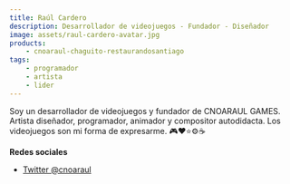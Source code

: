 ```yaml
---
title: Raúl Cardero
description: Desarrollador de videojuegos - Fundador - Diseñador
image: assets/raul-cardero-avatar.jpg
products:
    - cnoaraul-chaguito-restaurandosantiago
tags:
    - programador
    - artista
    - lider
---
```

Soy un desarrollador de videojuegos y fundador de CNOARAUL GAMES. Artista diseñador, programador, animador y compositor autodidacta. Los videojuegos son mi forma de expresarme.
🎮❤⭐⚙☕

**Redes sociales**
* [Twitter @cnoaraul](https://twitter.com/cnoaraul)